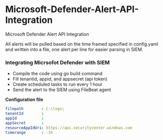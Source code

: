 # Microsoft-Defender-Alert-API-Integration
Microsoft Defender Alert API Integration

All alerts will be pulled based on the time framed specified in config.yaml and written into a file, one alert per line for easier parsing in SIEM.

### Integrating Micrsofot Defender with SIEM
- Compile the code using go build command 
- Fill tenantid, appid, and appsecret (api token) 
- Create scheduled tasks to run every 1 hour 
- Send the alert to the SIEM using FileBeat agent

**Configuration file**
```yaml
filepath        : C:\logs\
tenantId        : 
appId           : 
appSecret       : 
resourceAppIdUri: https://api.securitycenter.windows.com
timerange       : -1h
```

